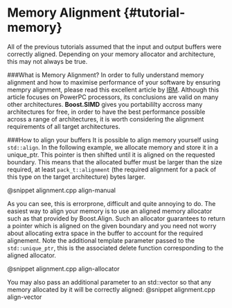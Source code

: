 # Memory Alignment {#tutorial-memory}

All of the previous tutorials assumed that the input and output buffers were correctly aligned.
Depending on your memory allocator and architecture, this may not always be true.

###What is Memory Alignment?
In order to fully understand memory alignment and how to maximise performance of your software by
ensuring mempry alignment, please read this excellent article by [IBM](http://www.ibm.com/developerworks/library/pa-dalign/).
Although this article focuses on PowerPC processors, its conclusions are valid on many other architectures.
**Boost.SIMD** gives you portabililty accross many architectures for free, in order to have the best
performance possible across a range of architectures, it is worth considering the alignment requirements
of all target architectures.

###How to align your buffers
It is possible to align memory yourself using `std::align`. In the following example, we allocate memory
and store it in a unique_ptr. This pointer is then shifted until it is aligned on the requested boundary.
This means that the allocated buffer must be larger than the size required, at least `pack_t::alignment`
(the required alignment for a pack of this type on the target architecture) bytes larger.

@snippet alignment.cpp align-manual

As you can see, this is errorprone, difficult and quite annoying to do. The easiest way to align your memory
is to use an aligned memory allocator such as that provided by Boost.Align. Such an allocator
guarantees to return a pointer which is aligned on the given boundary and you need not worry about
allocating extra space in the buffer to account for the required alignement. Note the additional template
parameter passed to the `std::unique_ptr`, this is the associated delete function corresponding to
the aligned allocator.

@snippet alignment.cpp align-allocator

You may also pass an additional parameter to an std::vector so that any memory allocated by it will
be correctly aligned:
@snippet alignment.cpp align-vector
